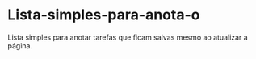 # Lista-simples-para-anota-o
Lista simples para anotar tarefas que ficam salvas mesmo ao atualizar a página.
